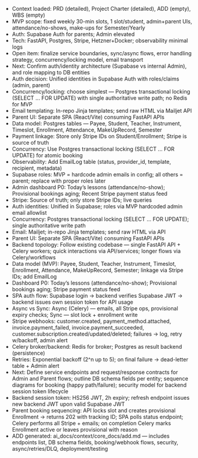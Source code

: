
- Context loaded: PRD (detailed), Project Charter (detailed), ADD (empty), WBS (empty)
- MVP scope: fixed weekly 30-min slots, 1 slot/student, admin+parent UIs, attendance/no-shows, make-ups for Semester/Yearly
- Auth: Supabase Auth for parents; Admin elevated
- Tech: FastAPI, Postgres, Stripe, Hetzner+Docker; observability minimal logs
- Open item: finalize service boundaries, sync/async flows, error handling strategy, concurrency/locking model, email transport
- Next: Confirm auth/identity architecture (Supabase vs internal Admin), and role mapping to DB entities
- Auth decision: Unified identities in Supabase Auth with roles/claims (admin, parent)
- Concurrency/locking: choose simplest — Postgres transactional locking (SELECT ... FOR UPDATE) with single authoritative write path; no Redis for MVP
- Email templating: In-repo Jinja templates; send raw HTML via Mailjet API
- Parent UI: Separate SPA (React/Vite) consuming FastAPI APIs
- Data model: Postgres tables — Payee, Student, Teacher, Instrument, Timeslot, Enrollment, Attendance, MakeUpRecord, Semester
- Payment linkage: Store only Stripe IDs on Student/Enrollment; Stripe is source of truth
- Concurrency: Use Postgres transactional locking (SELECT ... FOR UPDATE) for atomic booking
- Observability: Add EmailLog table (status, provider_id, template, recipient, metadata)
- Supabase roles: MVP = hardcode admin emails in config; all others = parent; replace with proper roles later
- Admin dashboard P0: Today’s lessons (attendance/no-show); Provisional bookings aging; Recent Stripe payment status feed
- Stripe: Source of truth; only store Stripe IDs; live queries
- Auth identities: Unified in Supabase; roles via MVP hardcoded admin email allowlist
- Concurrency: Postgres transactional locking (SELECT ... FOR UPDATE); single authoritative write path
- Email: Mailjet; in-repo Jinja templates; send raw HTML via API
- Parent UI: Separate SPA (React/Vite) consuming FastAPI APIs
- Backend topology: Follow existing codebase — single FastAPI API + Celery workers; quick interactions via API/services; longer flows via Celery/workflows
- Data model (MVP): Payee, Student, Teacher, Instrument, Timeslot, Enrollment, Attendance, MakeUpRecord, Semester; linkage via Stripe IDs; add EmailLog
- Dashboard P0: Today’s lessons (attendance/no-show); Provisional bookings aging; Stripe payment status feed
- SPA auth flow: Supabase login → backend verifies Supabase JWT → backend issues own session token for API usage
- Async vs Sync: Async (Celery) — emails, all Stripe ops, provisional expiry checks; Sync — slot lock + enrollment write
- Stripe webhooks: customer.created, payment_method.attached, invoice.payment_failed, invoice.payment_succeeded, customer.subscription.created/updated/deleted; failures → log, retry w/backoff, admin alert
- Celery broker/backend: Redis for broker; Postgres as result backend (persistence)
- Retries: Exponential backoff (2^n up to 5); on final failure → dead-letter table + Admin alert
- Next: Define service endpoints and request/response contracts for Admin and Parent flows; outline DB schema fields per entity; sequence diagrams for booking (happy path/failure); security model for backend session token lifecycle
- Backend session token: HS256 JWT, 2h expiry; refresh endpoint issues new backend JWT upon valid Supabase JWT
- Parent booking sequencing: API locks slot and creates provisional Enrollment → returns 202 with tracking ID; SPA polls status endpoint; Celery performs all Stripe + emails; on completion Celery marks Enrollment active or leaves provisional with reason
- ADD generated: ai_docs/context/core_docs/add.md — includes endpoints list, DB schema fields, booking/webhook flows, security, async/retries/DLQ, deployment/testing